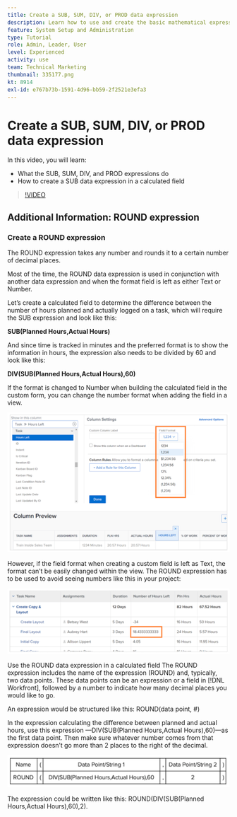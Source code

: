 ```yaml
---
title: Create a SUB, SUM, DIV, or PROD data expression
description: Learn how to use and create the basic mathematical expressions in the a calculated field in Adobe [!DNL Workfront].
feature: System Setup and Administration
type: Tutorial
role: Admin, Leader, User
level: Experienced
activity: use
team: Technical Marketing
thumbnail: 335177.png
kt: 8914
exl-id: e767b73b-1591-4d96-bb59-2f2521e3efa3
---
```

# Create a SUB, SUM, DIV, or PROD data expression

In this video, you will learn:

* What the SUB, SUM, DIV, and PROD expressions do
* How to create a SUB data expression in a calculated field

>[!VIDEO](https://video.tv.adobe.com/v/335177/?quality=12)

## Additional Information: ROUND expression

### Create a ROUND expression

The ROUND expression takes any number and rounds it to a certain number of decimal places. 

Most of the time, the ROUND data expression is used in conjunction with another data expression and when the format field is left as either Text or Number.

Let’s create a calculated field to determine the difference between the number of hours planned and actually logged on a task, which will require the SUB expression and look like this: 

**SUB(Planned Hours,Actual Hours)**

And since time is tracked in minutes and the preferred format is to show the information in hours, the expression also needs to be divided by 60 and look like this:

**DIV(SUB(Planned Hours,Actual Hours),60)**

If the format is changed to Number when building the calculated field in the custom form, you can change the number format when adding the field in a view.

![Workload balancer with utilization report](assets/round01.png)

However, if the field format when creating a custom field is left as Text, the format can’t be easily changed within the view. The ROUND expression has to be used to avoid seeing numbers like this in your project:

![Workload balancer with utilization report](assets/round02.png)

Use the ROUND data expression in a calculated field
The ROUND expression includes the name of the expression (ROUND) and, typically, two data points. These data points can be an expression or a field in [!DNL Workfront], followed by a number to indicate how many decimal places you would like to go.

An expression would be structured like this: ROUND(data point, #)

In the expression calculating the difference between planned and actual hours, use this expression —DIV(SUB(Planned Hours,Actual Hours),60)—as the first data point. Then make sure whatever number comes from that expression doesn’t go more than 2 places to the right of the decimal. 

![Workload balancer with utilization report](assets/round03.png)

The expression could be written like this: ROUND(DIV(SUB(Planned Hours,Actual Hours),60),2).
